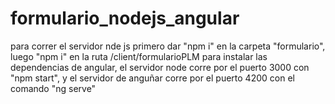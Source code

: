 # formulario_nodejs_angular

para correr el servidor nde js primero dar "npm i" en la carpeta "formulario", luego "npm i" en la ruta /client/formularioPLM para
instalar las dependencias de angular, el servidor node corre por el puerto 3000 con "npm start", y el servidor de anguñar corre por el 
puerto 4200 con el comando "ng serve"
